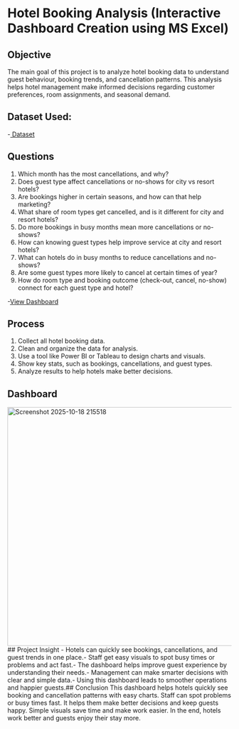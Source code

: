 # Hotel Booking Analysis (Interactive Dashboard Creation using MS Excel)
## Objective
The main goal of this project is to analyze hotel booking data to understand guest behaviour, booking trends, and cancellation patterns. This analysis helps hotel management make informed decisions regarding customer preferences, room assignments, and seasonal demand.
## Dataset Used:
-<a href="https://github.com/kambadankita96-byte/Hotel-Booking-Cancellation-Analysis/blob/main/hotel_booking.csv"> Dataset</a>
## Questions
1.	Which month has the most cancellations, and why?
2.	Does guest type affect cancellations or no-shows for city vs resort hotels?
3.	Are bookings higher in certain seasons, and how can that help marketing?
4.	What share of room types get cancelled, and is it different for city and resort hotels?
5.	Do more bookings in busy months mean more cancellations or no-shows?
6.	How can knowing guest types help improve service at city and resort hotels?
7.	What can hotels do in busy months to reduce cancellations and no-shows?
8.	Are some guest types more likely to cancel at certain times of year?
9.	How do room type and booking outcome (check-out, cancel, no-show) connect for each guest type and hotel?

-<a href="https://github.com/kambadankita96-byte/Hotel-Booking-Cancellation-Analysis/blob/main/Screenshot%202025-10-18%20215518.png">View Dashboard</a>
## Process
1.	Collect all hotel booking data.
2.	Clean and organize the data for analysis.
3.	Use a tool like Power BI or Tableau to design charts and visuals.
4.	Show key stats, such as bookings, cancellations, and guest types.
5.	Analyze results to help hotels make better decisions.
## Dashboard
<img width="1313" height="535" alt="Screenshot 2025-10-18 215518" src="https://github.com/user-attachments/assets/fe3cfc11-7455-4c8f-8d90-aebfd9f758a5" />
## Project Insight
- Hotels can quickly see bookings, cancellations, and guest trends in one place.​
- Staff get easy visuals to spot busy times or problems and act fast.​
- The dashboard helps improve guest experience by understanding their needs.​
- Management can make smarter decisions with clear and simple data.​
- Using this dashboard leads to smoother operations and happier guests.​​
## Conclusion
This dashboard helps hotels quickly see booking and cancellation patterns with easy charts. Staff can spot problems or busy times fast. It helps them make better decisions and keep guests happy. Simple visuals save time and make work easier. In the end, hotels work better and guests enjoy their stay more.


